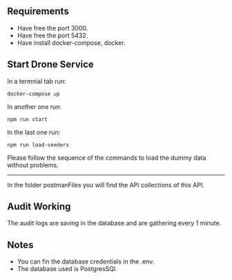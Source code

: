 ## Requirements

- Have free the port 3000.
- Have free the port 5432.
- Have install docker-compose, docker.

## Start Drone Service

In a termnial tab run:

```
docker-compose up
```

In another one run:

```
npm run start
```

In the last one run:

```
npm run load-seeders
```

Please follow the sequence of the commands to load the dummy data without problems.

---

In the folder postmanFiles you will find the API collections of this API.

## Audit Working

The audit logs are saving in the database and are gathering every 1 minute.

## Notes

- You can fin the database credentials in the .env.
- The database used is PostgresSQl.
